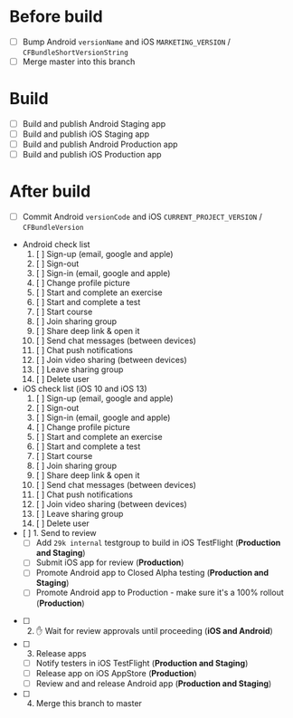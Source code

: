 # Before build

- [ ] Bump Android `versionName` and iOS `MARKETING_VERSION` / `CFBundleShortVersionString`
- [ ] Merge master into this branch

# Build

- [ ] Build and publish Android Staging app
- [ ] Build and publish iOS Staging app
- [ ] Build and publish Android Production app
- [ ] Build and publish iOS Production app

# After build

- [ ] Commit Android `versionCode` and iOS `CURRENT_PROJECT_VERSION` / `CFBundleVersion`
- Android check list
  1. [ ] Sign-up (email, google and apple)
  2. [ ] Sign-out
  3. [ ] Sign-in (email, google and apple)
  4. [ ] Change profile picture
  5. [ ] Start and complete an exercise
  6. [ ] Start and complete a test
  7. [ ] Start course
  8. [ ] Join sharing group
  9. [ ] Share deep link & open it
  10. [ ] Send chat messages (between devices)
  11. [ ] Chat push notifications
  12. [ ] Join video sharing (between devices)
  13. [ ] Leave sharing group
  14. [ ] Delete user
- iOS check list (iOS 10 and iOS 13)
  1. [ ] Sign-up (email, google and apple)
  2. [ ] Sign-out
  3. [ ] Sign-in (email, google and apple)
  4. [ ] Change profile picture
  5. [ ] Start and complete an exercise
  6. [ ] Start and complete a test
  7. [ ] Start course
  8. [ ] Join sharing group
  9. [ ] Share deep link & open it
  10. [ ] Send chat messages (between devices)
  11. [ ] Chat push notifications
  12. [ ] Join video sharing (between devices)
  13. [ ] Leave sharing group
  14. [ ] Delete user
- [ ] 1. Send to review
  - [ ] Add `29k internal` testgroup to build in iOS TestFlight (**Production and Staging**)
  - [ ] Submit iOS app for review (**Production**)
  - [ ] Promote Android app to Closed Alpha testing (**Production and Staging**)
  - [ ] Promote Android app to Production - make sure it's a 100% rollout (**Production**)
- [ ] 2. ✋ Wait for review approvals until proceeding (**iOS and Android**)
- [ ] 3. Release apps
  - [ ] Notify testers in iOS TestFlight (**Production and Staging**)
  - [ ] Release app on iOS AppStore (**Production**)
  - [ ] Review and and release Android app (**Production and Staging**)
- [ ] 4. Merge this branch to master
